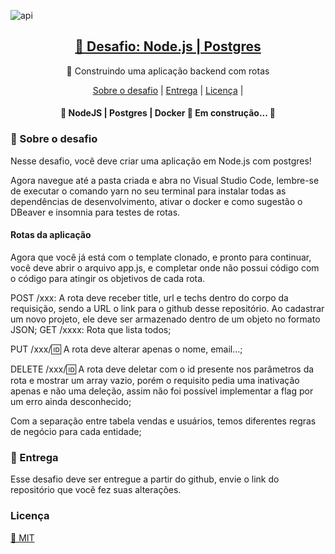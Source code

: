 ![api](https://www.google.com/url?sa=i&url=https%3A%2F%2Fwww.flaticon.com%2Fbr%2Ficone-gratis%2Fnodejs_919825&psig=AOvVaw2y0UMYnRMcUZjEk6pQVWRt&ust=1629287143850000&source=images&cd=vfe&ved=0CAsQjRxqFwoTCPjauN39t_ICFQAAAAAdAAAAABAD)

<h2 align="center">
    <a href="https://nodejs.org/en/">🔗 Desafio: Node.js | Postgres </a>
</h2>
<p align="center">🚀 Construindo uma aplicação backend com rotas</p>
 

<p align="center">
 <a href="#-sobre-o-desafio">Sobre o desafio</a> |
 <a href="#-entrega">Entrega</a> | 
 <a href="#licença"> Licença</a> |
</p>

<h4 align="center"> 
	🚧  NodeJS | Postgres | Docker 🚀 Em construção...  🚧
</h4>

### 🚀 Sobre o desafio

Nesse desafio, você deve criar uma aplicação em Node.js com postgres!


Agora navegue até a pasta criada e abra no Visual Studio Code, lembre-se de executar o comando yarn no seu terminal para instalar todas as dependências de desenvolvimento, ativar o docker e como sugestão o DBeaver e insomnia para testes de rotas.



#### Rotas da aplicação

Agora que você já está com o template clonado, e pronto para continuar, você deve abrir o arquivo app.js, e completar onde não possui código com o código para atingir os objetivos de cada rota.

POST /xxx: A rota deve receber title, url e techs dentro do corpo da requisição, sendo a URL o link para o github desse repositório. Ao cadastrar um novo projeto, ele deve ser armazenado dentro de um objeto no formato JSON;
GET /xxxx: Rota que lista todos;

PUT /xxx/:id: A rota deve alterar apenas o nome, email...;

DELETE /xxx/:id: A rota deve deletar com o id presente nos parâmetros da rota e mostrar um array vazio, porém o requisito pedia uma inativação apenas e não uma deleção, assim não foi possível implementar a flag por um erro ainda desconhecido;


Com a separação entre tabela vendas e usuários, temos diferentes regras de negócio para cada entidade;


### 📆 Entrega

Esse desafio deve ser entregue a partir do github, envie o link do repositório que você fez suas alterações.

### Licença
<a href="https://pt.wikipedia.org/wiki/Licen%C3%A7a_MIT#:~:text=A%20licen%C3%A7a%20MIT%2C%20tamb%C3%A9m%20chamada,livre%20quanto%20em%20software%20propriet%C3%A1rio.">🔗 MIT</a>
